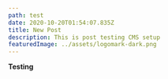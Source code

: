 ```yaml
---
path: test
date: 2020-10-20T01:54:07.835Z
title: New Post
description: This is post testing CMS setup
featuredImage: ../assets/logomark-dark.png
---
```

**Testing**